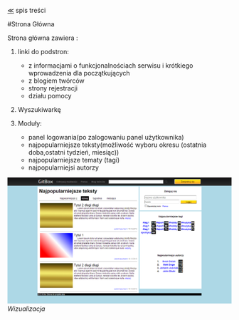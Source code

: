 [&#8810;](../README.md) spis treści

#Strona Główna

Strona główna zawiera :

1. linki do podstron:

	* z informacjami o funkcjonalnościach serwisu i krótkiego 
	  wprowadzenia dla początkujących
	* z blogiem twórców
	* strony rejestracji
	* działu pomocy
	
2. Wyszukiwarkę
 
3. Moduły:

	* panel logowania(po zalogowaniu panel użytkownika)
	* najpopularniejsze teksty(możliwość wyboru okresu (ostatnia doba,ostatni tydzień, miesiąc))
	* najpopularniejsze tematy (tagi)
	* najpopularniejsi autorzy

![alt text](resources/img/c.png "Wizualizacja")
_Wizualizacja_




